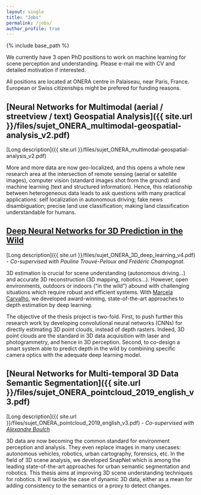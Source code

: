 ```yaml
---
layout: single
title: "Jobs"
permalink: /jobs/
author_profile: true
---
```


{% include base_path %}

We currently have 3 open PhD positions to work on machine learning for scene perception and understanding. Please e-mail me with CV and detailed motivation if interested.

All positions are located at ONERA centre in Palaiseau, near Paris, France. European or Swiss citizenships might be prefered for funding reasons.

## [Neural Networks for Multimodal (aerial / streetview / text) Geospatial Analysis]({{ site.url }}/files/sujet_ONERA_multimodal-geospatial-analysis_v2.pdf)

[Long description]({{ site.url }}/files/sujet_ONERA_multimodal-geospatial-analysis_v2.pdf)

More and more data are now geo-localized, and this opens a whole new research area at the intersection of remote sensing (aerial or satellite images), computer vision (standard images shot from the ground) and machine learning (text and structured information). Hence, this relationship between heterogeneous data leads to ask questions with many practical applications: self localization in autonomous driving; fake news disambiguation; precise land use classification; making land classification understandable for humans.

## [Deep Neural Networks for 3D Prediction in the Wild](https://w3.onera.fr/formationparlarecherche/sites/w3.onera.fr.formationparlarecherche/files/tis-dtis-2019-39.pdf)

[Long description]({{ site.url }}/files/sujet_ONERA_3D_deep_learning_v4.pdf) - _Co-supervised with Pauline Trouvé-Peloux and Frédéric Champagnat._

3D estimation is crucial for scene understanding (autonomous driving...) and accurate 3D reconstruction (3D mapping, robotics...). However, open environments, outdoors or indoors (“in the wild”) abound with challenging situations which require robust and efficient systems. With [Marcela Carvalho](http://mcarvalho.ml/), we developed award-winning, state-of-the-art approaches to depth estimation by deep learning.

The objective of the thesis project is two-fold. First, to push further this research work by developing convolutional neural networks (CNNs) for directly estimating 3D point clouds, instead of depth rasters. Indeed, 3D point clouds are the standard in 3D data acquisition with laser and photogrammetry, and hence in 3D perception. Second, to co-design a smart system able to predict depth in the wild by combining specific camera optics with the adequate deep learning model.

## [Neural Networks for Multi-temporal 3D Data Semantic Segmentation]({{ site.url }}/files/sujet_ONERA_pointcloud_2019_english_v3.pdf)

[Long description]({{ site.url }}/files/sujet_ONERA_pointcloud_2019_english_v3.pdf) - _Co-supervised with [Alexandre Boulch](http://www.boulch.eu/)_

3D data are now becoming the common standard for environment perception and analysis. They even replace images in many usecases: autonomous vehicles, robotics, urban cartography, forensics, etc. In the field of 3D scene analysis, we developed SnapNet which is among the leading state-of-the-art approaches for urban semantic segmentation and robotics. This thesis aims at improving 3D scene understanding techniques for robotics. It will tackle the case of dynamic 3D data, either as a mean for adding consistency to the semantics or a proxy to detect changes.


